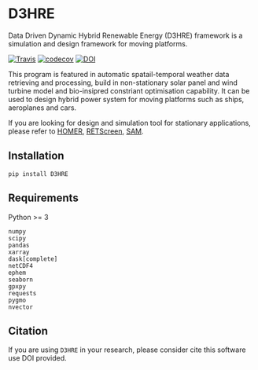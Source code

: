 # D3HRE
Data Driven Dynamic Hybrid Renewable Energy (D3HRE) framework is a simulation and design framework for moving platforms. 

[![Travis](https://travis-ci.org/tsaoyu/D3HRE.svg?branch=master)](https://travis-ci.org/tsaoyu/D3HRE)
[![codecov](https://codecov.io/gh/tsaoyu/D3HRE/branch/master/graph/badge.svg)](https://codecov.io/gh/tsaoyu/D3HRE)
[![DOI](https://zenodo.org/badge/129913383.svg)](https://zenodo.org/badge/latestdoi/129913383)

This program is featured in automatic spatail-temporal weather data retrieving and processing, build in non-stationary solar panel and wind turbine model and bio-insipred constriant optimisation capability. It can be used to design hybrid power system for moving platforms such as ships, aeroplanes and cars. 

If you are looking for design and simulation tool for stationary applications, please refer to [HOMER](http://www.homerenergy.com), [RETScreen](http://www.nrcan.gc.ca/energy/software-tools/7465), [SAM](https://sam.nrel.gov). 



## Installation 

`pip install D3HRE`

## Requirements

Python >= 3
```
numpy
scipy
pandas
xarray
dask[complete]
netCDF4
ephem
seaborn
gpxpy
requests
pygmo
nvector
```

## Citation
If you are using `D3HRE` in your research, please consider cite this software use DOI provided. 


